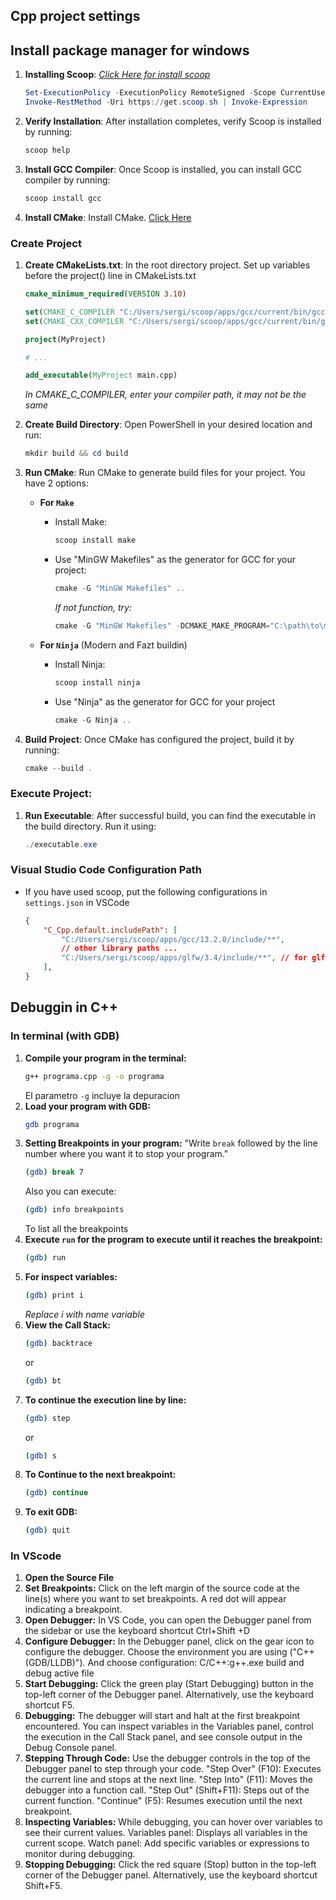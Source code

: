 ## Cpp project settings

## Install package manager for windows

1. **Installing Scoop**: [*Click Here for install scoop*](https://scoop.sh/)
    ```powershell
    Set-ExecutionPolicy -ExecutionPolicy RemoteSigned -Scope CurrentUser
    Invoke-RestMethod -Uri https://get.scoop.sh | Invoke-Expression
    ```

2. **Verify Installation**: After installation completes, verify Scoop is installed by running:
    ```powershell
    scoop help
    ```

3. **Install GCC Compiler**: Once Scoop is installed, you can install GCC compiler by running:
    ```powershell
    scoop install gcc
    ```

4. **Install CMake**: Install CMake. [Click Here](https://cmake.org/download/)

### Create Project

1. **Create CMakeLists.txt**: In the root directory project. Set up variables before the project() line in CMakeLists.txt
    ```CMake
    cmake_minimum_required(VERSION 3.10)

    set(CMAKE_C_COMPILER "C:/Users/sergi/scoop/apps/gcc/current/bin/gcc.exe")
    set(CMAKE_CXX_COMPILER "C:/Users/sergi/scoop/apps/gcc/current/bin/g++.exe")

    project(MyProject)

    # ...

    add_executable(MyProject main.cpp)
    ```
    *In CMAKE_C_COMPILER, enter your compiler path, it may not be the same*

2. **Create Build Directory**: Open PowerShell in your desired location and run:
    ```powershell
    mkdir build && cd build
    ```

3. **Run CMake**: Run CMake to generate build files for your project. You have 2 options:
    - **For `Make`**
        - Install Make:
            ```powershell
            scoop install make
            ```
        - Use "MinGW Makefiles" as the generator for GCC for your project:
            ```powershell
            cmake -G "MinGW Makefiles" ..
            ```
            *If not function, try:*
            ```powershell
            cmake -G "MinGW Makefiles" -DCMAKE_MAKE_PROGRAM="C:\path\to\make.exe" ..
            ```

    - **For `Ninja`** (Modern and Fazt buildin)
        - Install Ninja:
            ```powershell
            scoop install ninja
            ```
        - Use "Ninja" as the generator for GCC for your project
            ```powershell
            cmake -G Ninja ..
            ```

4. **Build Project**: Once CMake has configured the project, build it by running:
    ```powershell
    cmake --build .
    ```

### Execute Project:

1. **Run Executable**: After successful build, you can find the executable in the build directory. Run it using:
    ```powershell
    ./executable.exe
    ```

### Visual Studio Code Configuration Path

- If you have used scoop, put the following configurations in `settings.json` in VSCode
    ```json
    {
        "C_Cpp.default.includePath": [
            "C:/Users/sergi/scoop/apps/gcc/13.2.0/include/**",
            // other library paths ...
            "C:/Users/sergi/scoop/apps/glfw/3.4/include/**", // for glfw library headers
        ],
    }
    ```


## Debuggin in C++
### In terminal (with GDB)
1. **Compile your program in the terminal:**
    ```bash
    g++ programa.cpp -g -o programa
    ```
    El parametro `-g` incluye la depuracion
2. **Load your program with GDB:**
    ```bash
    gdb programa
    ```
3. **Setting Breakpoints in your program:**
    "Write `break` followed by the line number where you want it to stop your program."
    ```bash
    (gdb) break 7
    ```    
    Also you can execute:
    ```bash
    (gdb) info breakpoints
    ```  
    To list all the breakpoints
4. **Execute `run` for the program to execute until it reaches the breakpoint:**
    ```bash
    (gdb) run
    ```    
5. **For inspect variables:**
    ```bash
    (gdb) print i
    ```    
    *Replace i with name variable*
6. **View the Call Stack:**
    ```bash
    (gdb) backtrace
    ```  
    or
    ```bash
    (gdb) bt
    ```  
7. **To continue the execution line by line:**
    ```bash
    (gdb) step
    ```  
    or
    ```bash
    (gdb) s
    ```  
8. **To Continue to the next breakpoint:**
    ```bash
    (gdb) continue
    ```
9. **To exit GDB:**
    ```bash
    (gdb) quit
    ```  

### In VScode
1. **Open the Source File**
2. **Set Breakpoints:**
    Click on the left margin of the source code at the line(s) where you want to set breakpoints. A red dot will appear indicating a breakpoint.
3. **Open Debugger:**
    In VS Code, you can open the Debugger panel from the sidebar or use the keyboard shortcut Ctrl+Shift +D
4. **Configure Debugger:**
    In the Debugger panel, click on the gear icon to configure the debugger.
    Choose the environment you are using ("C++ (GDB/LLDB)").
    And choose configuration: C/C++:g++.exe build and debug active file
5. **Start Debugging:**
    Click the green play (Start Debugging) button in the top-left corner of the Debugger panel.
    Alternatively, use the keyboard shortcut F5.
6. **Debugging:**
    The debugger will start and halt at the first breakpoint encountered.
    You can inspect variables in the Variables panel, control the execution in the Call Stack panel, and see console output in the Debug Console panel.
7. **Stepping Through Code:**
    Use the debugger controls in the top of the Debugger panel to step through your code.
    "Step Over" (F10): Executes the current line and stops at the next line.
    "Step Into" (F11): Moves the debugger into a function call.
    "Step Out" (Shift+F11): Steps out of the current function.
    "Continue" (F5): Resumes execution until the next breakpoint.
8. **Inspecting Variables:**
    While debugging, you can hover over variables to see their current values.
    Variables panel: Displays all variables in the current scope.
    Watch panel: Add specific variables or expressions to monitor during debugging.
9. **Stopping Debugging:**
    Click the red square (Stop) button in the top-left corner of the Debugger panel.
    Alternatively, use the keyboard shortcut Shift+F5.

